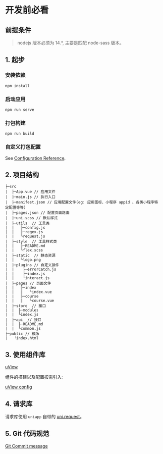 # 开发前必看

## 前提条件

> nodejs 版本必须为 14.*, 主要是匹配 node-sass 版本。
## 1. 起步

### 安装依赖
```
npm install
```

### 启动应用
```
npm run serve
```

### 打包构建
```
npm run build
```

### 自定义打包配置

See [Configuration Reference](https://cli.vuejs.org/config/).


## 2. 项目结构

```
├─src
|  ├─App.vue // 应用文件
|  ├─main.js // 执行入口
|  ├─manifest.json // 应用配置文件(eg: 应用图标、小程序 appid 、各类小程序特定配置等等)
|  ├─pages.json // 配置页面路由
|  ├─uni.scss // 默认样式
|  ├─utils 	// 工具类
|  |   ├─config.js
|  |   ├─regex.js
|  |   └request.js
|  ├─style	// 工具样式类
|  |   ├─README.md
|  |   └flex.scss
|  ├─static	 // 静态资源
|  |   └logo.png
|  ├─plugins // 自定义插件
|  |    ├─errorCatch.js
|  |    ├─index.js
|  |    └interact.js
|  ├─pages // 页面文件
|  |   ├─index
|  |   |   └index.vue
|  |   ├─course
|  |   |   └course.vue
|  ├─store  // 接口
|  |  ├─modules
|  |  └index.js
|  ├─api  // 接口
|  |  ├─README.md
|  |  └common.js
├─public // 模版
|   └index.html
```

## 3. 使用组件库

[uView](https://www.uviewui.com/)

组件的搭建以及配置按需引入:

[uView config](https://juejin.cn/post/7030441663583485989)

## 4. 请求库

请求库使用 ``uniapp`` 自带的 [uni.request](https://uniapp.dcloud.io/api/request/request)。

## 5. Git 代码规范

[Git Commit message](https://gitee.com/help/articles/4231#article-header0)
